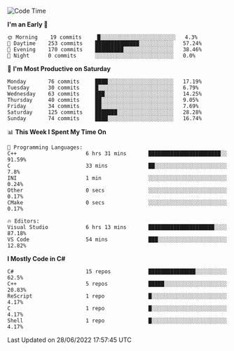 <!--START_SECTION:waka-->
![Code Time](http://img.shields.io/badge/Code%20Time-802%20hrs%2024%20mins-blue)

**I'm an Early 🐤** 

```text
🌞 Morning    19 commits     █░░░░░░░░░░░░░░░░░░░░░░░░   4.3% 
🌆 Daytime    253 commits    ██████████████░░░░░░░░░░░   57.24% 
🌃 Evening    170 commits    █████████░░░░░░░░░░░░░░░░   38.46% 
🌙 Night      0 commits      ░░░░░░░░░░░░░░░░░░░░░░░░░   0.0%

```
📅 **I'm Most Productive on Saturday** 

```text
Monday       76 commits     ████░░░░░░░░░░░░░░░░░░░░░   17.19% 
Tuesday      30 commits     █░░░░░░░░░░░░░░░░░░░░░░░░   6.79% 
Wednesday    63 commits     ███░░░░░░░░░░░░░░░░░░░░░░   14.25% 
Thursday     40 commits     ██░░░░░░░░░░░░░░░░░░░░░░░   9.05% 
Friday       34 commits     ██░░░░░░░░░░░░░░░░░░░░░░░   7.69% 
Saturday     125 commits    ███████░░░░░░░░░░░░░░░░░░   28.28% 
Sunday       74 commits     ████░░░░░░░░░░░░░░░░░░░░░   16.74%

```


📊 **This Week I Spent My Time On** 

```text
💬 Programming Languages: 
C++                      6 hrs 31 mins       ███████████████████████░░   91.59% 
C                        33 mins             ██░░░░░░░░░░░░░░░░░░░░░░░   7.8% 
INI                      1 min               ░░░░░░░░░░░░░░░░░░░░░░░░░   0.24% 
Other                    0 secs              ░░░░░░░░░░░░░░░░░░░░░░░░░   0.17% 
CMake                    0 secs              ░░░░░░░░░░░░░░░░░░░░░░░░░   0.17%

🔥 Editors: 
Visual Studio            6 hrs 13 mins       █████████████████████░░░░   87.18% 
VS Code                  54 mins             ███░░░░░░░░░░░░░░░░░░░░░░   12.82%

```

**I Mostly Code in C#** 

```text
C#                       15 repos            ███████████████░░░░░░░░░░   62.5% 
C++                      5 repos             █████░░░░░░░░░░░░░░░░░░░░   20.83% 
ReScript                 1 repo              █░░░░░░░░░░░░░░░░░░░░░░░░   4.17% 
C                        1 repo              █░░░░░░░░░░░░░░░░░░░░░░░░   4.17% 
Shell                    1 repo              █░░░░░░░░░░░░░░░░░░░░░░░░   4.17%

```



 Last Updated on 28/06/2022 17:57:45 UTC
<!--END_SECTION:waka-->
